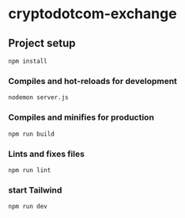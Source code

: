 # cryptodotcom-exchange

## Project setup
```
npm install
```

### Compiles and hot-reloads for development
```
nodemon server.js
```

### Compiles and minifies for production
```
npm run build
```

### Lints and fixes files
```
npm run lint
```

###  start Tailwind
```
npm run dev
```

